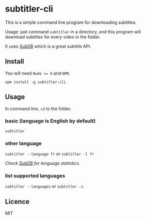 # subtitler-cli

This is a simple command line program for downloading subtitles.

Usage: just command `subtitler` in a directory, and this program will download subtitles for every video in the folder.

It uses [SubDB](http://thesubdb.com/) which is a great subtitle API.

## Install

You will need `Node >= 6` and `NPM`.

`npm install -g subtitler-cli`

## Usage

In command line, `cd` to the folder.

### basic (language is English by default)
`subtitler`

### other language
`subtitler --language fr` or `subtitler -l fr`

*Check [SubDB](http://thesubdb.com/) for language statistics.*

### list supported languages
`subtitler --languages` or `subtitler -s`

## Licence
MIT
